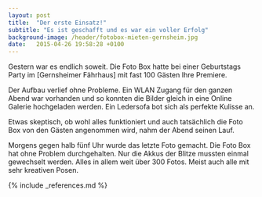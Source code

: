 ```yaml
---
layout: post
title:  "Der erste Einsatz!"
subtitle: "Es ist geschafft und es war ein voller Erfolg"
background-image: /header/fotobox-mieten-gernsheim.jpg
date:   2015-04-26 19:58:28 +0100
---
```

Gestern war es endlich soweit. Die Foto Box hatte bei einer Geburtstags Party im [Gernsheimer Fährhaus] mit fast 100 Gästen Ihre Premiere.

Der Aufbau verlief ohne Probleme. Ein WLAN Zugang für den ganzen Abend war vorhanden und so konnten die Bilder gleich in eine Online Galerie hochgeladen werden. Ein Ledersofa bot sich als perfekte Kulisse an. 

Etwas skeptisch, ob wohl alles funktioniert und auch tatsächlich die Foto Box von den Gästen angenommen wird, nahm der Abend seinen Lauf. 

Morgens gegen halb fünf Uhr wurde das letzte Foto gemacht. Die Foto Box hat ohne Problem durchgehalten. Nur die Akkus der Blitze mussten einmal gewechselt werden. Alles in allem weit über 300 Fotos. Meist auch alle mit sehr kreativen Posen.

{% include _references.md %}
